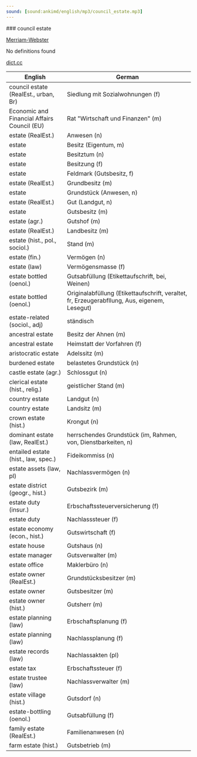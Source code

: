 ```yaml
---
sound: [sound:ankimd/english/mp3/council_estate.mp3]
---
```


\### council estate

[Merriam-Webster](https://www.merriam-webster.com/dictionary/council+estate)

No definitions found

[dict.cc](https://www.dict.cc/council+estate)

| English        | German       |
| -------------- | ------------ |
| council estate (RealEst., urban, Br) | Siedlung mit Sozialwohnungen (f) |
| Economic and Financial Affairs Council <ECOFIN Council> (EU) | Rat "Wirtschaft und Finanzen" (m) |
| estate (RealEst.) | Anwesen (n) |
| estate | Besitz (Eigentum, m) |
| estate | Besitztum (n) |
| estate | Besitzung (f) |
| estate | Feldmark (Gutsbesitz, f) |
| estate (RealEst.) | Grundbesitz (m) |
| estate | Grundstück (Anwesen, n) |
| estate (RealEst.) | Gut (Landgut, n) |
| estate | Gutsbesitz (m) |
| estate (agr.) | Gutshof (m) |
| estate (RealEst.) | Landbesitz (m) |
| estate (hist., pol., sociol.) | Stand (m) |
| estate (fin.) | Vermögen (n) |
| estate (law) | Vermögensmasse (f) |
| estate bottled (oenol.) | Gutsabfüllung (Etikettaufschrift, bei, Weinen) |
| estate bottled (oenol.) | Originalabfüllung (Etikettaufschrift, veraltet, fr, Erzeugerabfllung, Aus, eigenem, Lesegut) |
| estate-related (sociol., adj) | ständisch |
| ancestral estate | Besitz der Ahnen (m) |
| ancestral estate | Heimstatt der Vorfahren (f) |
| aristocratic estate | Adelssitz (m) |
| burdened estate | belastetes Grundstück (n) |
| castle estate (agr.) | Schlossgut (n) |
| clerical estate (hist., relig.) | geistlicher Stand (m) |
| country estate | Landgut (n) |
| country estate | Landsitz (m) |
| crown estate (hist.) | Krongut (n) |
| dominant estate (law, RealEst.) | herrschendes Grundstück (im, Rahmen, von, Dienstbarkeiten, n) |
| entailed estate (hist., law, spec.) | Fideikommiss (n) |
| estate assets (law, pl) | Nachlassvermögen (n) |
| estate district (geogr., hist.) | Gutsbezirk (m) |
| estate duty (insur.) | Erbschaftssteuerversicherung (f) |
| estate duty | Nachlasssteuer (f) |
| estate economy (econ., hist.) | Gutswirtschaft (f) |
| estate house | Gutshaus (n) |
| estate manager | Gutsverwalter (m) |
| estate office | Maklerbüro (n) |
| estate owner (RealEst.) | Grundstücksbesitzer (m) |
| estate owner | Gutsbesitzer (m) |
| estate owner (hist.) | Gutsherr (m) |
| estate planning (law) | Erbschaftsplanung (f) |
| estate planning (law) | Nachlassplanung (f) |
| estate records (law) | Nachlassakten (pl) |
| estate tax | Erbschaftssteuer (f) |
| estate trustee (law) | Nachlassverwalter (m) |
| estate village (hist.) | Gutsdorf (n) |
| estate-bottling (oenol.) | Gutsabfüllung (f) |
| family estate (RealEst.) | Familienanwesen (n) |
| farm estate (hist.) | Gutsbetrieb (m) |
